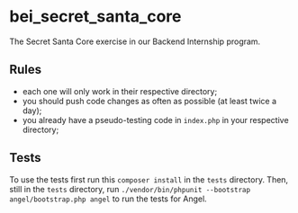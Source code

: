 # bei_secret_santa_core

The Secret Santa Core exercise in our Backend Internship program.

## Rules

- each one will only work in their respective directory;
- you should push code changes as often as possible (at least twice a day);
- you already have a pseudo-testing code in `index.php` in your respective directory;

## Tests

To use the tests first run this `composer install` in the `tests` directory.
Then, still in the `tests` directory, run `./vendor/bin/phpunit --bootstrap angel/bootstrap.php angel` to run the tests for Angel.